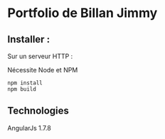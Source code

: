 # Portfolio de Billan Jimmy

## Installer :
Sur un serveur HTTP : 

Nécessite Node et NPM

    npm install
    npm build

## Technologies

AngularJs 1.7.8
